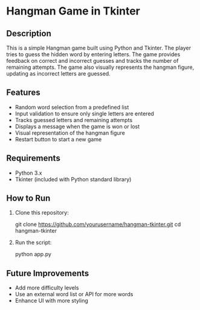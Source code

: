 # Hangman Game in Tkinter

## Description

This is a simple Hangman game built using Python and Tkinter. The player tries to guess the hidden word by entering letters. The game provides feedback on correct and incorrect guesses and tracks the number of remaining attempts. The game also visually represents the hangman figure, updating as incorrect letters are guessed.

## Features

- Random word selection from a predefined list
- Input validation to ensure only single letters are entered
- Tracks guessed letters and remaining attempts
- Displays a message when the game is won or lost
- Visual representation of the hangman figure
- Restart button to start a new game

## Requirements

- Python 3.x
- Tkinter (included with Python standard library)

## How to Run

1. Clone this repository:

   git clone https://github.com/yourusername/hangman-tkinter.git
   cd hangman-tkinter

2. Run the script:

   python app.py

## Future Improvements

- Add more difficulty levels
- Use an external word list or API for more words
- Enhance UI with more styling
